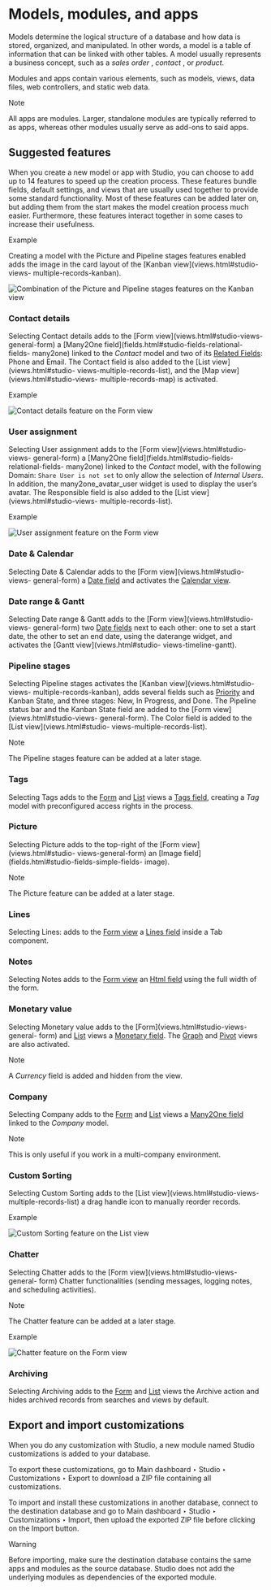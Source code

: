 # Models, modules, and apps

Models determine the logical structure of a database and how data is stored,
organized, and manipulated. In other words, a model is a table of information
that can be linked with other tables. A model usually represents a business
concept, such as a _sales order_ , _contact_ , or _product_.

Modules and apps contain various elements, such as models, views, data files,
web controllers, and static web data.

Note

All apps are modules. Larger, standalone modules are typically referred to as
apps, whereas other modules usually serve as add-ons to said apps.

## Suggested features

When you create a new model or app with Studio, you can choose to add up to 14
features to speed up the creation process. These features bundle fields,
default settings, and views that are usually used together to provide some
standard functionality. Most of these features can be added later on, but
adding them from the start makes the model creation process much easier.
Furthermore, these features interact together in some cases to increase their
usefulness.

Example

Creating a model with the Picture and Pipeline stages features enabled adds
the image in the card layout of the [Kanban view](views.html#studio-views-
multiple-records-kanban).

![Combination of the Picture and Pipeline stages features on the Kanban
view](../../_images/picture-pipeline-kanban.png)

### Contact details

Selecting Contact details adds to the [Form view](views.html#studio-views-
general-form) a [Many2One field](fields.html#studio-fields-relational-fields-
many2one) linked to the _Contact_ model and two of its [Related
Fields](fields.html#studio-fields-relational-fields-related-field): Phone and
Email. The Contact field is also added to the [List view](views.html#studio-
views-multiple-records-list), and the [Map view](views.html#studio-views-
multiple-records-map) is activated.

Example

![Contact details feature on the Form view](../../_images/contact1.png)

### User assignment

Selecting User assignment adds to the [Form view](views.html#studio-views-
general-form) a [Many2One field](fields.html#studio-fields-relational-fields-
many2one) linked to the _Contact_ model, with the following Domain: `Share
User is not set` to only allow the selection of _Internal Users_. In addition,
the many2one_avatar_user widget is used to display the user’s avatar. The
Responsible field is also added to the [List view](views.html#studio-views-
multiple-records-list).

Example

![User assignment feature on the Form view](../../_images/user-assignment.png)

### Date & Calendar

Selecting Date & Calendar adds to the [Form view](views.html#studio-views-
general-form) a [Date field](fields.html#studio-fields-simple-fields-date) and
activates the [Calendar view](views.html#studio-views-timeline-calendar).

### Date range & Gantt

Selecting Date range & Gantt adds to the [Form view](views.html#studio-views-
general-form) two [Date fields](fields.html#studio-fields-simple-fields-date)
next to each other: one to set a start date, the other to set an end date,
using the daterange widget, and activates the [Gantt view](views.html#studio-
views-timeline-gantt).

### Pipeline stages

Selecting Pipeline stages activates the [Kanban view](views.html#studio-views-
multiple-records-kanban), adds several fields such as
[Priority](fields.html#studio-fields-simple-fields-priority) and Kanban State,
and three stages: New, In Progress, and Done. The Pipeline status bar and the
Kanban State field are added to the [Form view](views.html#studio-views-
general-form). The Color field is added to the [List view](views.html#studio-
views-multiple-records-list).

Note

The Pipeline stages feature can be added at a later stage.

### Tags

Selecting Tags adds to the [Form](views.html#studio-views-general-form) and
[List](views.html#studio-views-multiple-records-list) views a [Tags
field](fields.html#studio-fields-relational-fields-tags), creating a _Tag_
model with preconfigured access rights in the process.

### Picture

Selecting Picture adds to the top-right of the [Form view](views.html#studio-
views-general-form) an [Image field](fields.html#studio-fields-simple-fields-
image).

Note

The Picture feature can be added at a later stage.

### Lines

Selecting Lines: adds to the [Form view](views.html#studio-views-general-form)
a [Lines field](fields.html#studio-fields-relational-fields-lines) inside a
Tab component.

### Notes

Selecting Notes adds to the [Form view](views.html#studio-views-general-form)
an [Html field](fields.html#studio-fields-simple-fields-html) using the full
width of the form.

### Monetary value

Selecting Monetary value adds to the [Form](views.html#studio-views-general-
form) and [List](views.html#studio-views-multiple-records-list) views a
[Monetary field](fields.html#studio-fields-simple-fields-monetary). The
[Graph](views.html#studio-views-reporting-graph) and
[Pivot](views.html#studio-views-reporting-pivot) views are also activated.

Note

A _Currency_ field is added and hidden from the view.

### Company

Selecting Company adds to the [Form](views.html#studio-views-general-form) and
[List](views.html#studio-views-multiple-records-list) views a [Many2One
field](fields.html#studio-fields-relational-fields-many2one) linked to the
_Company_ model.

Note

This is only useful if you work in a multi-company environment.

### Custom Sorting

Selecting Custom Sorting adds to the [List view](views.html#studio-views-
multiple-records-list) a drag handle icon to manually reorder records.

Example

![Custom Sorting feature on the List view](../../_images/list-drag-handle.png)

### Chatter

Selecting Chatter adds to the [Form view](views.html#studio-views-general-
form) Chatter functionalities (sending messages, logging notes, and scheduling
activities).

Note

The Chatter feature can be added at a later stage.

Example

![Chatter feature on the Form view](../../_images/chatter1.png)

### Archiving

Selecting Archiving adds to the [Form](views.html#studio-views-general-form)
and [List](views.html#studio-views-multiple-records-list) views the Archive
action and hides archived records from searches and views by default.

## Export and import customizations

When you do any customization with Studio, a new module named Studio
customizations is added to your database.

To export these customizations, go to Main dashboard ‣ Studio ‣ Customizations
‣ Export to download a ZIP file containing all customizations.

To import and install these customizations in another database, connect to the
destination database and go to Main dashboard ‣ Studio ‣ Customizations ‣
Import, then upload the exported ZIP file before clicking on the Import
button.

Warning

Before importing, make sure the destination database contains the same apps
and modules as the source database. Studio does not add the underlying modules
as dependencies of the exported module.


